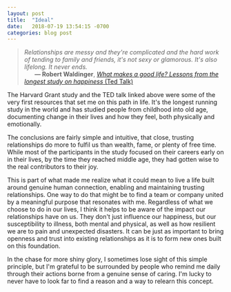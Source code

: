 ```yaml
---
layout: post
title:  "Ideal"
date:   2018-07-19 13:54:15 -0700
categories: blog post
---
```


>*Relationships are messy and they're complicated and the hard work of tending to family and friends, it's not sexy or glamorous. It's also lifelong. It never ends.* 
 <br>&nbsp;&nbsp;&nbsp;&nbsp;&nbsp;&nbsp;__&mdash; Robert Waldinger__, [*What makes a good life? Lessons from the longest study on happiness* (Ted Talk)](https://www.ted.com/talks/robert_waldinger_what_makes_a_good_life_lessons_from_the_longest_study_on_happiness?utm_campaign=tedspread&utm_medium=referral&utm_source=tedcomshare "What makes a good life? Robert Waldinger") 

The Harvard Grant study and the TED talk linked above were some of the very first resources that set me on this path in life. It's the longest running study in the world and has studied people from childhood into old age, documenting change in their lives and how they feel, both physically and emotionally. 

The conclusions are fairly simple and intuitive, that close, trusting relationships do more to fulfil us than wealth, fame, or plenty of free time. While most of the participants in the study focused on their careers early on in their lives, by the time they reached middle age, they had gotten wise to the real contributors to their joy. 

This is part of what made me realize what it could mean to live a life built around genuine human connection, enabling and maintaining trusting relationships. One way to do that might be to find a team or company united by a meaningful purpose that resonates with me. Regardless of what we choose to do in our lives, I think it helps to be aware of the impact our relationships have on us. They don't just influence our happiness, but our susceptibility to illness, both mental and physical, as well as how resilient we are to pain and unexpected disasters. It can be just as important to bring openness and trust into existing relationships as it is to form new ones built on this foundation. 

In the chase for more shiny glory, I sometimes lose sight of this simple principle, but I'm grateful to be surrounded by people who remind me daily through their actions borne from a genuine sense of caring. I'm lucky to never have to look far to find a reason and a way to relearn this concept. 







